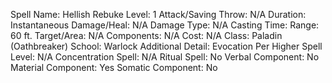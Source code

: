 
Spell Name: Hellish Rebuke
Level: 1
Attack/Saving Throw: N/A
Duration: Instantaneous
Damage/Heal: N/A
Damage Type: N/A
Casting Time: 
Range: 60 ft.
Target/Area: N/A
Components: N/A
Cost: N/A
Class: Paladin (Oathbreaker)
School:  Warlock
Additional Detail: Evocation
Per Higher Spell Level: N/A
Concentration Spell: N/A
Ritual Spell: No
Verbal Component: No
Material Component: Yes
Somatic Component: No
